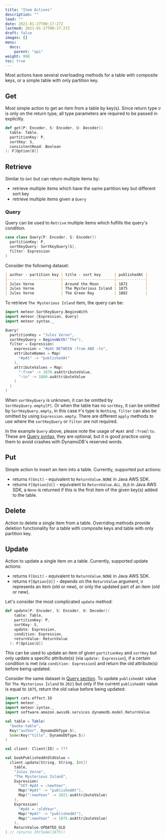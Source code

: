 ```yaml
---
title: "Item Actions"
description: ""
lead: ""
date: 2021-01-27T00:17:27Z
lastmod: 2021-01-27T00:17:27Z
draft: false
images: []
menu: 
  docs:
    parent: "api"
weight: 998
toc: true
---
```


Most actions have several overloading methods for a table with composite keys, or a simple table 
with only partition key.

## Get

Most simple action to get an item from a table by key(s). Since return type `U` is only on the 
return type, all type parameters are required to be passed in explicitly.

```scala
def get[P: Encoder, S: Encoder, U: Decoder](
  table: Table,
  partitionKey: P,
  sortKey: S,
  consistentRead: Boolean
): F[Option[U]]
```

## Retrieve

Similar to `Get` but can return multiple items by:

- retrieve multiple items which have the same partition key but different sort key
- retrieve multiple items given a `Query`

### Query

Query can be used to `Retrive` multiple items which fulfills the query's condition.

```scala
case class Query[P: Encoder, S: Encoder](
  partitionKey: P,
  sortKeyQuery: SortKeyQuery[S],
  filter: Expression
)
```

Consider the following dataset:

```markdown
| author - partition key | title - sort key      | publishedAt |
|------------------------|-----------------------|-------------|
| Jules Verne            | Around the Moon       | 1872        |
| Jules Verne            | The Mysterious Island | 1875        |
| Jules Verne            | The Green Ray         | 1882        |
```

To retrieve `The Mysterious Island` item, the query can be:

```scala
import meteor.SortKeyQuery.BeginsWith
import meteor.{Expression, Query}
import meteor.syntax._

Query(
  partitionKey = "Jules Verne",
  sortKeyQuery = BeginsWith("The"),
  filter = Expression(
    expression = "#pAt BETWEEN :from AND :to",
    attributeNames = Map(
      "#pAt" -> "publishedAt"
    ),
    attributeValues = Map(
      ":from" -> 1870.asAttributeValue,
      ":to" -> 1880.asAttributeValue
    )
  )
)
```

When `sortKeyQuery` is unknown, it can be omitted by `SortKeyQuery.empty[P]`. Or when the table has
no `sortKey`, it can be omitted by `SortKeyQuery.empty`, in this case `P`'s type is `Nothing`. 
`filter` can also be omitted by using `Expression.empty`. There are different `apply` methods to
use where the `sortKeyQuery` or `filter` are not required.

In the example `Query` above, please note the usage of `#pAt` and `:from`/`:to`. These are 
[Query syntax](https://docs.aws.amazon.com/amazondynamodb/latest/APIReference/API_Query.html), they
are optional, but it is good practice using them to avoid crashes with DynamoDB's reserved words.

## Put

Simple action to insert an item into a table. Currently, supported put actions:

- returns `F[Unit]` - equivalent to `ReturnValue.NONE` in Java AWS SDK.
- returns `F[Option[U]]` - equivalent to `ReturnValue.ALL_OLD` in Java AWS SDK, a `None` is returned
if this is the first item of the given key(s) added to the table.

## Delete

Action to delete a single item from a table. Overriding methods provide deletion functionality for a 
table with composite keys and table with only partition key.

## Update

Action to update a single item on a table. Currently, supported update actions:

- returns `F[Unit]` - equivalent to `ReturnValue.NONE` in Java AWS SDK.
- returns `F[Option[U]]` - depends on the `ReturnValue` argument, `U` represents an item (old or 
  new), or only the updated part of an item (old or new).

Let's consider the most complicated `update` method:

```scala
def update[P: Encoder, S: Encoder, U: Decoder](
    table: Table,
    partitionKey: P,
    sortKey: S,
    update: Expression,
    condition: Expression,
    returnValue: ReturnValue
  ): F[Option[U]]
```

This can be used to update an item of given `partitionKey` and `sortKey` but only update a specific 
attribute(s) (via `update: Expression`), if a certain condition is met (via `condition: Expression`)
and return the old attribute(s) before being updated.

Consider the same dataset in [Query section](./#query). To update `publishedAt` value for 
`The Mysterious Island` to `2021` but only if the current `publishedAt` value is equal to `1875`,
return the old value before being updated:

```scala
import cats.effect.IO
import meteor._
import meteor.syntax._
import software.amazon.awssdk.services.dynamodb.model.ReturnValue

val table = Table(
  "books-table", 
  Key("author", DynamoDbType.S), 
  Some(Key("title", DynamoDbType.S))
)

val client: Client[IO] = ???

val bookPublishedAtOldValue = 
  client.update[String, String, Int](
    table, 
    "Jules Verne", 
    "The Mysterious Island",
    Expression(
      "SET #pAt = :newYear",
      Map("#pAt" -> "publishedAt"),
      Map(":newYear" -> 2021.asAttributeValue)
    ),
    Expression(
      "#pAt = :oldYear",
      Map("#pAt" -> "publishedAt"),
      Map(":newYear" -> 1875.asAttributeValue)
    ),
    ReturnValue.UPDATED_OLD
) // returns IO(Some(1875))
```
